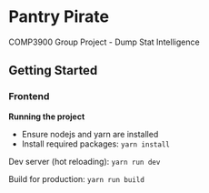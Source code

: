 # Pantry Pirate
COMP3900 Group Project - Dump Stat Intelligence

## Getting Started

### Frontend

**Running the project**

- Ensure nodejs and yarn are installed
- Install required packages: `yarn install`

Dev server (hot reloading): `yarn run dev`

Build for production: `yarn run build`

